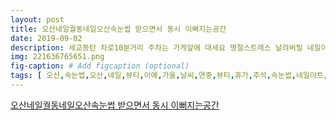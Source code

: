 ```yaml
---
layout: post
title: 오산네일궐동네일오산속눈썹 받으면서 동시 이뻐지는공간
date: 2019-09-02
description: 세교동탄 차로10분거리 주차는 가게앞에 대세요 명절스트레스 날려버릴 네일아트 오산대역네일동탄네일2동탄네일병점네일오산네일가을이달의아트오산네일저렴한곳오산눈썹문신오산왁싱 
img: 221636765651.png
fig-caption: # Add figcaption (optional)
tags: [ 오산,속눈썹,오산,네일,뷰티,이예,가을,날씨,연중,뷰티,휴가,추석,속눈썹,네일아트,시술,가을,신상,컬러,바로,초이스,언니,공간,오산,네일,뷰티,추석,연휴,동안,스트레스,예뿌,손젤,발젤,샵보,퀄리티,수다,언제,환영,속눈썹,왁싱,피부관리,명절,뷰티,하루,영업,시간,주말,연중,일요일,영업,제거,유무,미리,말씀,우선,예약,제로,노쇼,불가,카드,결제,가능,할부,가능,차로,주차,가게,대세,명절,스트레스,네일아트,뷰티,경기도,오산시,네일,산이,아트,연중,네일,오산,네일,오산역,네일,청호동,네일,네일,운암,네일,오산,관리,오산역,네일,오산대역,네일,네일,네일,병점,네일,오산,네일,가을,아트,오산,네일,오산,눈썹,문신,오산,왁싱,오산,콧수염,왁싱,오산,속눈썹,산패,큐어,오산,네일,이벤트,네일,명동,네일,맛집 ]
---
```

[오산네일궐동네일오산속눈썹 받으면서 동시 이뻐지는공간](https://blog.naver.com/suji6035?Redirect=Log&logNo=221636765651)